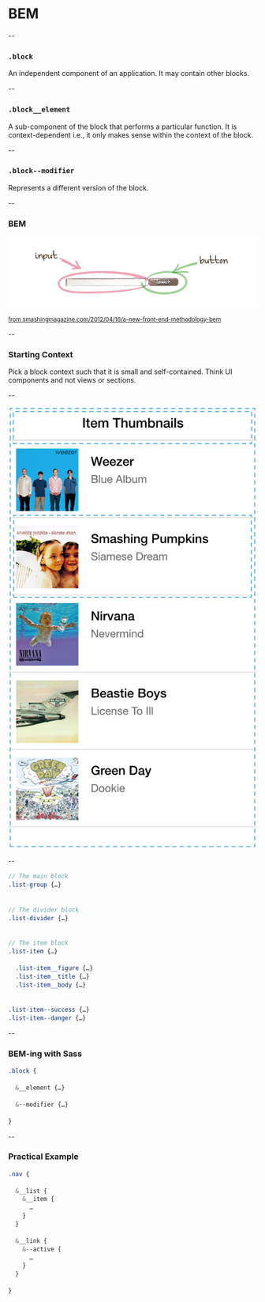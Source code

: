 # BEM

--

### `.block`

An independent component of an application. It may contain other blocks.

--

### `.block__element`

A sub-component of the block that performs a particular function. It is context-dependent i.e., it only makes sense within the context of the block.

--

### `.block--modifier`

Represents a different version of the block.

--

### BEM

![BEM example for a searchbox](img/search-block-marked.en_.png)

<small>[from smashingmagazine.com/2012/04/16/a-new-front-end-methodology-bem](http://www.smashingmagazine.com/2012/04/16/a-new-front-end-methodology-bem)</small>

--

### Starting Context

Pick a block context such that it is small and self-contained. Think UI components and not views or sections.

--

![](img/bem-context.png)

--

```scss
// The main block
.list-group {…}


// The divider block
.list-divider {…}


// The item block
.list-item {…}

  .list-item__figure {…}
  .list-item__title {…}
  .list-item__body {…}


.list-item--success {…}
.list-item--danger {…}
```

--

### BEM-ing with Sass

```scss
.block {

  &__element {…}

  &--modifier {…}

}
```

--

### Practical Example

```scss
.nav {

  &__list {
    &__item {
      …
    }
  }

  &__link {
    &--active {
      …
    }
  }

}
```
